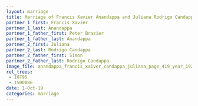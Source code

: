 ```yaml
---
layout: marriage
title: Marriage of Francis Xavier Anandappa and Juliana Rodrigo Candappa
partner_1_first: Francis Xavier
partner_1_last: Anandappa
partner_1_father_first: Peter Brazier
partner_1_father_last: Anandappa
partner_2_first: Juliana
partner_2_last: Rodrigo Candappa
partner_2_father_first: Simon
partner_2_father_last: Rodrigo Candappa
image_file: anandappa_francis_xaiver_candappa_juliana_page_419_year_1920
rel_trees:
 - I0795
 - I500086
date: 1-Oct-19
categories: marriage
---
```


